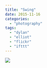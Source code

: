 ```yaml
---
title: "Swing"
date: 2015-11-16
categories: 
  - "photography"
tags: 
  - "dylan"
  - "elliot"
  - "flickr"
  - "ifttt"
---
```


![](https://farm6.staticflickr.com/5708/23053066902_598abdfc58_b.jpg)
